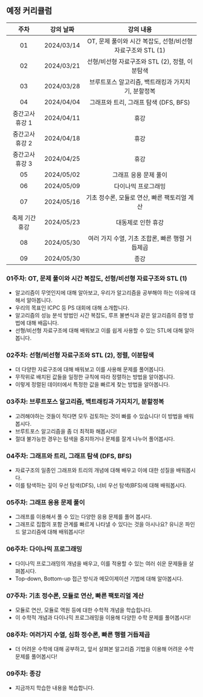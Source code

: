 ## 예정 커리큘럼

| 주차 | 강의 날짜 |              강의 내용                |
| :--: | :------: |:--------------------------------------------: | 
| 01 | 2024/03/14 | OT, 문제 풀이와 시간 복잡도, 선형/비선형 자료구조와 STL (1) |
| 02 | 2024/03/21 | 선형/비선형 자료구조와 STL (2), 정렬, 이분탐색 |  |
| 03 | 2024/03/28 | 브루트포스 알고리즘, 백트래킹과 가지치기, 분할정복 |  |
| 04 | 2024/04/04 | 그래프와 트리, 그래프 탐색 (DFS, BFS) |  |
| 중간고사 휴강 1 | 2024/04/11 | 휴강 |  |
| 중간고사 휴강 2 | 2024/04/18 | 휴강 |  |
| 중간고사 휴강 3 | 2024/04/25 | 휴강 |  |
| 05 | 2024/05/02 | 그래프 응용 문제 풀이 |  |
| 06 | 2024/05/09 | 다이나믹 프로그래밍 |  |
| 07 | 2024/05/16 | 기초 정수론, 모듈로 연산, 빠른 팩토리얼 계산  |  |
| 축제 기간 휴강 | 2024/05/23 | 대동제로 인한 휴강 |  |
| 08 | 2024/05/30 | 여러 가지 수열, 기초 조합론, 빠른 행렬 거듭제곱 |  |
| 09 | 2024/05/30 | 종강 |  |

### 01주차: OT, 문제 풀이와 시간 복잡도, 선형/비선형 자료구조와 STL (1)

- 알고리즘이 무엇인지에 대해 알아보고, 우리가 알고리즘을 공부해야 하는 이유에 대해서 알아봅니다.
- 우리의 목표인 ICPC 등 PS 대회에 대해 소개합니다.
- 알고리즘의 성능 분석 방법인 시간 복잡도, 루프 불변식과 같은 알고리즘의 증명 방법에 대해 배웁니다.
- 선형/비선형 자료구조에 대해 배워보고 이를 쉽게 사용할 수 있는 STL에 대해 알아봅니다.

### 02주차: 선형/비선형 자료구조와 STL (2), 정렬, 이분탐색

- 더 다양한 자료구조에 대해 배워보고 이를 사용해 문제를 풀어봅니다.
- 무작위로 배치된 값들을 일정한 규칙에 따라 정렬하는 방법을 알아봅니다.
- 이렇게 정렬된 데이터에서 특정한 값을 빠르게 찾는 방법을 알아봅니다.

### 03주차: 브루트포스 알고리즘, 백트래킹과 가지치기, 분할정복

- 고려해야하는 것들이 적다면 모두 검토하는 것이 빠를 수 있습니다! 이 방법을 배워봅시다.
- 브루트포스 알고리즘을 좀 더 최적화 해봅시다!
- 절대 불가능한 경우는 탐색을 중지하거나 문제를 잘게 나누어 풀어봅시다.

### 04주차: 그래프와 트리, 그래프 탐색 (DFS, BFS)

- 자료구조의 일종인 그래프와 트리의 개념에 대해 배우고 이에 대한 성질을 배워봅시다.
- 이를 탐색하는 깊이 우선 탐색(DFS), 너비 우선 탐색(BFS)에 대해 배워봅시다.

### 05주차: 그래프 응용 문제 풀이

- 그래프를 이용해서 풀 수 있는 다양한 응용 문제를 풀어 봅시다.
- 그래프로 집합의 포함 관계를 빠르게 나타낼 수 있다는 것을 아시나요? 유니온 파인드 알고리즘에 대해 배워봅시다!

### 06주차: 다이나믹 프로그래밍

- 다이나믹 프로그래밍의 개념을 배우고, 이를 적용할 수 있는 여러 쉬운 문제들을 살펴봅시다.
- Top-down, Bottom-up 접근 방식과 메모이제이션 기법에 대해 알아봅시다.

### 07주차: 기초 정수론, 모듈로 연산, 빠른 팩토리얼 계산

- 모듈로 연산, 모듈로 역원 등에 대한 수학적 개념을 학습힙니다.
- 이 수학적 개념과 다이나믹 프로그래밍을 이용해 다양한 수학 문제를 풀어봅시다!

### 08주차: 여러가지 수열, 심화 정수론, 빠른 행렬 거듭제곱

- 더 어려운 수학에 대해 공부하고, 앞서 살펴본 알고리즘 기법을 이용해 어려운 수학 문제를 풀어봅시다!

### 09주차: 종강 

- 지금까지 학습한 내용을 복습합니다.
